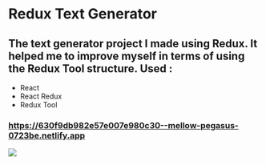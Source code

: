 # Redux Text Generator
 
## The text generator project I made using Redux. It helped me to improve myself in terms of using the Redux Tool structure. Used :
* React
* React Redux
* Redux Tool

### https://630f9db982e57e007e980c30--mellow-pegasus-0723be.netlify.app
![](https://i.hizliresim.com/jwl2kkw.PNG)
